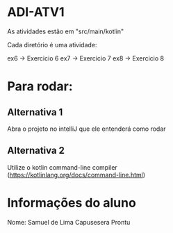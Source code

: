# ADI-ATV1

As atividades estão em "src/main/kotlin"

Cada diretório é uma atividade:

ex6 -> Exercicio 6
ex7 -> Exercicio 7
ex8 -> Exercicio 8

# Para rodar:

## Alternativa 1
Abra o projeto no intelliJ que ele entenderá como rodar

## Alternativa 2
Utilize o kotlin command-line compiler (https://kotlinlang.org/docs/command-line.html)

# Informações do aluno

Nome: Samuel de Lima Capusesera
Prontu

